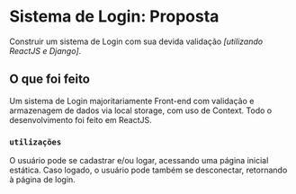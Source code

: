 # Sistema de Login: Proposta
Construir um sistema de Login com sua devida validação *[utilizando ReactJS e Django]*.

## O que foi feito
Um sistema de Login majoritariamente Front-end com validação e armazenagem de dados via local storage, com uso de Context.
Todo o desenvolvimento foi feito em ReactJS.

### `utilizações`
O usuário pode se cadastrar e/ou logar, acessando uma página inicial estática. 
Caso logado, o usuário pode também se desconectar, retornando à página de login.

